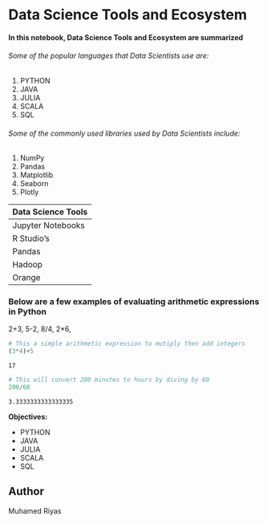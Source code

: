 # Data Science Tools and Ecosystem

#### In this notebook, Data Science Tools and Ecosystem are summarized

###### Some of the popular languages that Data Scientists use are:
1. PYTHON
2. JAVA
3. JULIA
4. SCALA
5. SQL

###### Some of the commonly used libraries used by Data Scientists include:
1. NumPy
2. Pandas
3. Matplotlib
4. Seaborn
5. Plotly

| Data Science Tools |
|--------------------|
| Jupyter Notebooks |
| R Studio’s |
| Pandas |
| Hadoop  |
| Orange |


### Below are a few examples of evaluating arithmetic expressions in Python
2+3,
5-2,
8/4,
2*6,


```python
# This a simple arithmetic expression to mutiply then add integers
(3*4)+5
```




    17




```python
# This will convert 200 minutes to hours by diving by 60
200/60
```




    3.3333333333333335



**Objectives:**
- PYTHON
- JAVA
- JULIA
- SCALA
- SQL


## Author
Muhamed Riyas


```python

```
